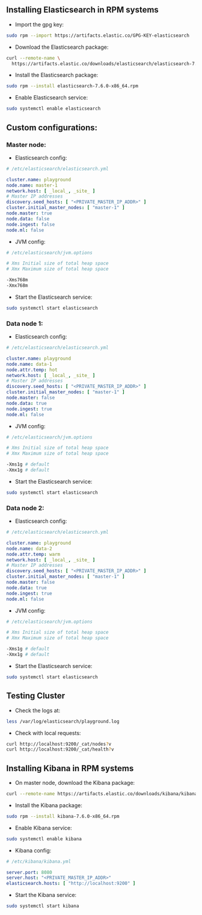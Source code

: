 <!--
+----------+-----------+------------+--------------+----------+
| Server   | Node Name | Attributes | Roles        | JVM Heap |
+----------+-----------+------------+--------------+----------+
| master-1 | master-1  |            | master       | 768m     |
+----------+-----------+------------+--------------+----------+
| data-1   | data-1    | temp=hot   | data, ingest | 2g       |
+----------+-----------+------------+--------------+----------+
| data-2   | data-2    | temp=warm  | data, ingest | 2g       |
+----------+-----------+------------+--------------+----------+
-->

## Installing Elasticsearch in RPM systems

- Import the gpg key:

```bash
sudo rpm --import https://artifacts.elastic.co/GPG-KEY-elasticsearch
```

- Download the Elasticsearch package:

```bash
curl --remote-name \
  https://artifacts.elastic.co/downloads/elasticsearch/elasticsearch-7.6.0-x86_64.rpm
```

- Install the Elasticsearch package:

```bash
sudo rpm --install elasticsearch-7.6.0-x86_64.rpm
```

- Enable Elasticsearch service:

```bash
sudo systemctl enable elasticsearch
```

## Custom configurations:

### Master node:

- Elasticsearch config:

```yml
# /etc/elasticsearch/elasticsearch.yml

cluster.name: playground
node.name: master-1
network.host: [ _local_, _site_ ]
# Master IP addresses
discovery.seed_hosts: [ "<PRIVATE_MASTER_IP_ADDR>" ]
cluster.initial_master_nodes: [ "master-1" ]
node.master: true
node.data: false
node.ingest: false
node.ml: false
```

- JVM config:

```bash
# /etc/elasticsearch/jvm.options

# Xms Initial size of total heap space
# Xmx Maximum size of total heap space

-Xms768m
-Xmx768m
```

- Start the Elasticsearch service:

```bash
sudo systemctl start elasticsearch
```

### Data node 1:

- Elasticsearch config:

```yml
# /etc/elasticsearch/elasticsearch.yml

cluster.name: playground
node.name: data-1
node.attr.temp: hot
network.host: [ _local_, _site_ ]
# Master IP addresses
discovery.seed_hosts: [ "<PRIVATE_MASTER_IP_ADDR>" ]
cluster.initial_master_nodes: [ "master-1" ]
node.master: false
node.data: true
node.ingest: true
node.ml: false
```

- JVM config:

```bash
# /etc/elasticsearch/jvm.options

# Xms Initial size of total heap space
# Xmx Maximum size of total heap space

-Xms1g # default
-Xmx1g # default
```

- Start the Elasticsearch service:

```bash
sudo systemctl start elasticsearch
```

### Data node 2:

- Elasticsearch config:

```yml
# /etc/elasticsearch/elasticsearch.yml

cluster.name: playground
node.name: data-2
node.attr.temp: warm
network.host: [ _local_, _site_ ]
# Master IP addresses
discovery.seed_hosts: [ "<PRIVATE_MASTER_IP_ADDR>" ]
cluster.initial_master_nodes: [ "master-1" ]
node.master: false
node.data: true
node.ingest: true
node.ml: false
```

- JVM config:

```bash
# /etc/elasticsearch/jvm.options

# Xms Initial size of total heap space
# Xmx Maximum size of total heap space

-Xms1g # default
-Xmx1g # default
```

- Start the Elasticsearch service:

```bash
sudo systemctl start elasticsearch
```

## Testing Cluster

- Check the logs at:

```bash
less /var/log/elasticsearch/playground.log
```

- Check with local requests:

```bash
curl http://localhost:9200/_cat/nodes?v
curl http://localhost:9200/_cat/health?v
```

## Installing Kibana in RPM systems

- On master node, download the Kibana package:

```bash
curl --remote-name https://artifacts.elastic.co/downloads/kibana/kibana-7.6.0-x86_64.rpm
```

- Install the Kibana package:

```bash
sudo rpm --install kibana-7.6.0-x86_64.rpm
```

- Enable Kibana service:

```bash
sudo systemctl enable kibana
```

- Kibana config:

```yml
# /etc/kibana/kibana.yml

server.port: 8080
server.host: "<PRIVATE_MASTER_IP_ADDR>"
elasticsearch.hosts: [ "http://localhost:9200" ]
```

- Start the Kibana service:

```bash
sudo systemctl start kibana
```
